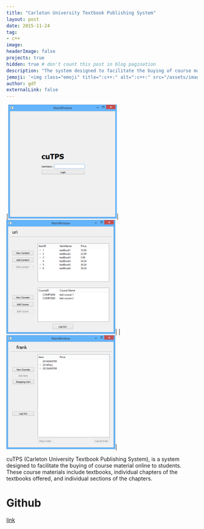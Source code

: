 ```yaml
---
title: "Carleton University Textbook Publishing System"
layout: post
date: 2015-11-24
tag:
- c++
image:
headerImage: false
projects: true
hidden: true # don't count this post in blog pagination
description: "The system designed to facilitate the buying of course material online to students."
jemoji: '<img class="emoji" title=":c++:" alt=":c++:" src="/assets/images/icons/c++-icon.png" height="20" width="20" align="absmiddle">'
author: gdf
externalLink: false
---
```


|![image](/assets/images/projects/cutps1.png)|![image](/assets/images/projects/cutps2.png)|
|![image](/assets/images/projects/cutps3.png)|

cuTPS (Carleton University Textbook Publishing System), is a system designed to facilitate the buying of course material online to students. These course materials include textbooks, individual chapters of the textbooks offered, and individual sections of the chapters.

# Github
[link](https://github.com/frankgu/CText)